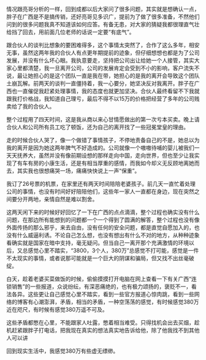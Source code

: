 情况跟亮哥分析的一样，回到成都以后大家问了很多问题，其实就是想确认一点，胖子在广西是不是搞传销，还好亮哥见多识广，提前为了做了很多准备，不然他们问到的很多问题我真不知道该如何应答。有备无患，对大家的猜疑我都很理直气壮给挡了回去，用前面几位老师的话说一定要“有底气”。

跟合伙人的谈判比想象的要困难得多，这个事情太突然了，合作了这么多年，相安无事，虽然这两年我的合伙人有点更年期提前的迹象，但仔细想想也都是为了公司发展，并没有什么坏心眼。我执意要走，坚持把公司出让给她一个人接管，其实大家心里都清楚，我一旦离开公司，公司的发展肯定会受到不小的影响，客户流失不说，最让她担心的是这个团队一直是我在带，她担心的是我的离开会导致这个团队土崩瓦解。前两天的谈判一直僵持着，我一心要分，她坚决反对我离开。胖子在广西也一直催促我赶紧处理事情，我的态度也就更加坚决。合伙人最终看留不下我就跟我打价格战，我知道自己理亏，最后不得不以15万的价格把经营了多年的公司贱卖给了我的合伙人。

整个过程用了四天时间，这是我从商以来心甘情愿做出的第一次亏本买卖。晚上请合伙人和公司所有员工吃了顿饭，还为自己的离开找了一些冠冕堂皇的理由。

走的时候合伙人哭了，像一个做错了事情孩子，不停地责备自己的不是，她总以为我的离开是因为她这两年脾气不好造成的。公司就像一个嗷嗷待哺的婴儿被我们一天天抚养大，虽然并没有像前期设想的那样走向中国，走向世界，但也至少让我实现了有车有房的小康生活，还是有相当厚重的感情，而我如今却义无反顾地离她而去，其实我也很想痛哭一场，痛痛快快说上一声“保重”。

我订了26号票的机票，在家里还有两天时间陪陪老婆孩子。前几天一直忙着处理公司的事情，也没有时间好好陪陪他们，这些年一家人一直都在身边，现在突然之间要分开两地，亲情自然是难以割舍。

这两天闲下来的时候好好回忆了一下在广西的点点滴滴，整个过程也确实没有什么问题，在那边所有能想到的问题都一个一个得到了圆满的解答，整个过程也没有像外面传扬的那么邪乎，来去自由，没有任何的安全问题，都是直觉自愿加入的，也没有什么威逼利诱。不论自己怎么想，也没有想出有什么不对的地方，从种种迹象看确实就是国家在暗中支持，毫无疑问。但当自己一离开那个充满激情的环境以后，又总感觉心里不踏实，“3800，3个人，380万”总感觉不打可能，感觉是一件不太现实的事情，或者说那可能就是一个巨大的阴谋和骗局，但又找不出丝毫破绽。

白天，趁着老婆买菜做饭的时候，偷偷摸摸打开电脑在网上查看一下有关广西“连锁销售”的一些报道，众说纷纭，有深恶痛绝的，也有极力颂扬的，褒贬不一，看法各异。这些更让自己感觉心里不踏实，看到一些官方报道心惊肉跳，看到一些网络的博客有心潮澎湃，矛盾，相当的矛盾，一种空荡荡的感觉，有时候感觉380万近在咫尺，有时候有感觉380万遥不可及。

这些矛盾都憋在心里，不能跟家人吐露，憋着相当难受。只得找机会出去买烟，趁机赶紧跟胖子打电话，把我现在真实的想法真实地告诉给他，除了他我找不到其他人可以讲

回到现实生活中，我感觉380万有些虚无缥缈。
